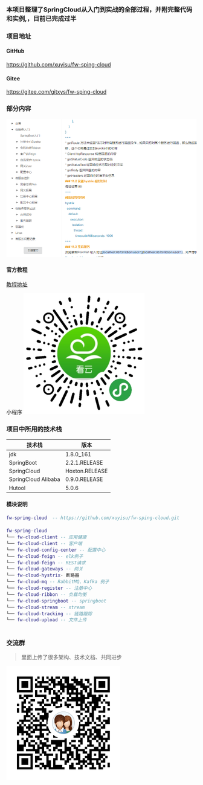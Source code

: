  ### 本项目整理了SpringCloud从入门到实战的全部过程，并附完整代码和实例,，目前已完成过半
 
 ### 项目地址
 #### GitHub
 https://github.com/xuyisu/fw-sping-cloud
 #### Gitee
 https://gitee.com/gitxys/fw-sping-cloud
 
 ### 部分内容
 ![](images/imagesdoc.png)
 
 #### 官方教程
 [教程地址](https://www.kancloud.cn/xuyisu/springcloud_springboot)
 
 小程序
 ![](images/小程序.png)
 
 
 ### 项目中所用的技术栈
 |  技术栈   |  版本 |
 | --- | --- |
 |  jdk |   1.8.0_161  |
 |  SpringBoot   | 2.2.1.RELEASE   |
 |  SpringCloud   | Hoxton.RELEASE   |
 |  SpringCloud Alibaba   | 0.9.0.RELEASE   |
 |  Hutool   | 5.0.6   |
 
#### 模块说明
```lua
fw-spring-cloud  -- https://github.com/xuyisu/fw-sping-cloud.git

fw-spring-cloud
└── fw-cloud-client -- 应用健康 
└── fw-cloud-client -- 客户端 
└── fw-cloud-config-center -- 配置中心 
└── fw-cloud-feign -- elk例子 
└── fw-cloud-feign -- REST请求 
└── fw-cloud-gateways -- 网关
└── fw-cloud-hystrix- 断路器
└── fw-cloud-mq -- RabbitMQ、Kafka 例子
└── fw-cloud-register -- 注册中心
└── fw-cloud-ribbon -- 负载均衡
└── fw-cloud-springboot -- springboot
└── fw-cloud-stream -- stream
└── fw-cloud-tracking -- 链路跟踪
└── fw-cloud-upload -- 文件上传
 	 
```




### 交流群
>里面上传了很多架构、技术文档、共同进步

![](images/security技术交流群二维码.png)

